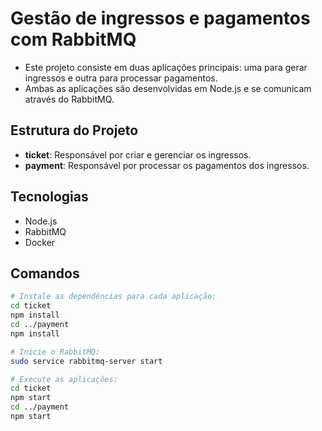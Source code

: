 # Gestão de ingressos e pagamentos com RabbitMQ

- Este projeto consiste em duas aplicações principais: uma para gerar ingressos e outra para processar pagamentos.
- Ambas as aplicações são desenvolvidas em Node.js e se comunicam através do RabbitMQ.

## Estrutura do Projeto
- **ticket**: Responsável por criar e gerenciar os ingressos.
- **payment**: Responsável por processar os pagamentos dos ingressos.

## Tecnologias
- Node.js
- RabbitMQ
- Docker

## Comandos
```bash
# Instale as dependências para cada aplicação:
cd ticket
npm install
cd ../payment
npm install

# Inicie o RabbitMQ:
sudo service rabbitmq-server start

# Execute as aplicações:
cd ticket
npm start
cd ../payment
npm start
```

